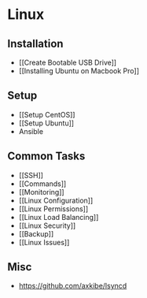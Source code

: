 # Linux


## Installation

- [[Create Bootable USB Drive]]
- [[Installing Ubuntu on Macbook Pro]]


## Setup

- [[Setup CentOS]]
- [[Setup Ubuntu]]
- Ansible


## Common Tasks

- [[SSH]]
- [[Commands]]
- [[Monitoring]]
- [[Linux Configuration]]
- [[Linux Permissions]]
- [[Linux Load Balancing]]
- [[Linux Security]]
- [[Backup]]
- [[Linux Issues]]

## Misc

- https://github.com/axkibe/lsyncd
